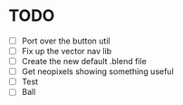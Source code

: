 # TODO
- [ ] Port over the button util 
- [ ] Fix up the vector nav lib
- [ ] Create the new default .blend file
- [ ] Get neopixels showing something useful
- [ ] Test
- [ ] Ball
